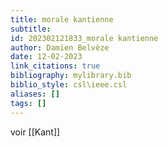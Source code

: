 ```yaml
---
title: morale kantienne
subtitle:
id: 202302121833_morale kantienne
author: Damien Belvèze
date: 12-02-2023
link_citations: true
bibliography: mylibrary.bib
biblio_style: csl\ieee.csl
aliases: []
tags: []
---
```


voir [[Kant]]





